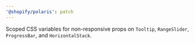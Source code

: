 ```yaml
---
'@shopify/polaris': patch
---
```


Scoped CSS variables for non-responsive props on `Tooltip`, `RangeSlider`, `ProgressBar`, and `HorizontalStack`.
